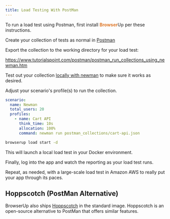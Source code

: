 ```yaml
---
title: Load Testing With PostMan
---
```

To run a load test using Postman, first install <span style="font-weight: bold; color: #de792b;">Browser</span><span style="font-weight: bold; color: #6e6e6e;">Up</span> per these instructions.

Create your collection of tests as normal in [Postman](https://www.postman.com/)

Export the collection to the working directory for your load test:

https://www.tutorialspoint.com/postman/postman_run_collections_using_newman.htm


Test out your collection [locally with newman](https://www.tutorialspoint.com/postman/postman_run_collections_using_newman.htm) to make sure it works as desired.

Adjust your scenario's profile(s) to run the collection.

```yaml
scenario:
  name: Newman
  total_users: 20
  profiles:
    - name: Cart API
      think_time: 10s
      allocation: 100%
      command: newman run postman_collections/cart-api.json
```

```bash
browserup load start -d
```

This will launch a local load test in your Docker environment.

Finally, log into the app and watch the reporting as your load test runs.

Repeat, as needed, with a large-scale load test in Amazon AWS to really put your app through its paces.


## Hoppscotch (PostMan Alternative)

BrowserUp also ships [Hoppscotch](https://docs.hoppscotch.io/documentation/clients/cli)
in the standard image. Hoppscotch is an open-source alternative to PostMan that offers similar features.

